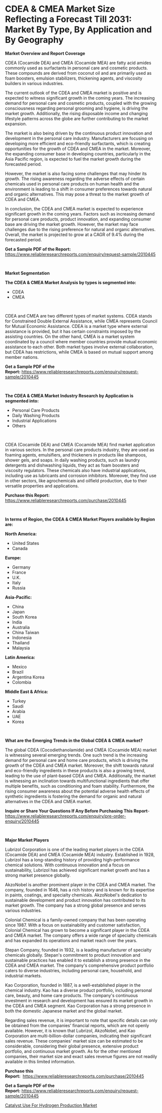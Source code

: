 <p><h1>CDEA & CMEA Market Size Reflecting a Forecast Till 2031: Market By Type, By Application and By Geography</h1></p><p><strong>Market Overview and Report Coverage</strong></p>
<p><p>CDEA (Cocamide DEA) and CMEA (Cocamide MEA) are fatty acid amides commonly used as surfactants in personal care and cosmetic products. These compounds are derived from coconut oil and are primarily used as foam boosters, emulsion stabilizers, thickening agents, and viscosity builders in various industries.</p><p>The current outlook of the CDEA and CMEA market is positive and is expected to witness significant growth in the coming years. The increasing demand for personal care and cosmetic products, coupled with the growing consciousness regarding personal grooming and hygiene, is driving the market growth. Additionally, the rising disposable income and changing lifestyle patterns across the globe are further contributing to the market expansion.</p><p>The market is also being driven by the continuous product innovation and development in the personal care industry. Manufacturers are focusing on developing more efficient and eco-friendly surfactants, which is creating opportunities for the growth of CDEA and CMEA in the market. Moreover, the expanding consumer base in developing countries, particularly in the Asia Pacific region, is expected to fuel the market growth during the forecasted period.</p><p>However, the market is also facing some challenges that may hinder its growth. The rising awareness regarding the adverse effects of certain chemicals used in personal care products on human health and the environment is leading to a shift in consumer preferences towards natural and organic alternatives. This may pose a threat to the market growth of CDEA and CMEA.</p><p>In conclusion, the CDEA and CMEA market is expected to experience significant growth in the coming years. Factors such as increasing demand for personal care products, product innovation, and expanding consumer base are driving the market growth. However, the market may face challenges due to the rising preference for natural and organic alternatives. Overall, the market is projected to grow at a CAGR of 9.4% during the forecasted period.</p></p>
<p><strong>Get a Sample PDF of the Report:</strong> <a href="https://www.reliableresearchreports.com/enquiry/request-sample/2010445">https://www.reliableresearchreports.com/enquiry/request-sample/2010445</a></p>
<p>&nbsp;</p>
<p><strong>Market Segmentation</strong></p>
<p><strong>The CDEA & CMEA Market Analysis by types is segmented into:</strong></p>
<p><ul><li>CDEA</li><li>CMEA</li></ul></p>
<p>&nbsp;</p>
<p><p>CDEA and CMEA are two different types of market systems. CDEA stands for Constrained Double External Assistance, while CMEA represents Council for Mutual Economic Assistance. CDEA is a market type where external assistance is provided, but it has certain constraints imposed by the assisting countries. On the other hand, CMEA is a market system coordinated by a council where member countries provide mutual economic assistance to each other. Both market types involve external collaboration, but CDEA has restrictions, while CMEA is based on mutual support among member nations.</p></p>
<p><strong>Get a Sample PDF of the Report:</strong>&nbsp;<a href="https://www.reliableresearchreports.com/enquiry/request-sample/2010445">https://www.reliableresearchreports.com/enquiry/request-sample/2010445</a></p>
<p>&nbsp;</p>
<p><strong>The CDEA & CMEA Market Industry Research by Application is segmented into:</strong></p>
<p><ul><li>Personal Care Products</li><li>Daily Washing Products</li><li>Industrial Applications</li><li>Others</li></ul></p>
<p>&nbsp;</p>
<p><p>CDEA (Cocamide DEA) and CMEA (Cocamide MEA) find market application in various sectors. In the personal care products industry, they are used as foaming agents, emulsifiers, and thickeners in products like shampoos, shower gels, and soaps. In daily washing products, such as laundry detergents and dishwashing liquids, they act as foam boosters and viscosity regulators. These chemicals also have industrial applications, including use as lubricants and corrosion inhibitors. Moreover, they find use in other sectors, like agrochemicals and oilfield production, due to their versatile properties and applications.</p></p>
<p><strong>Purchase this Report:</strong>&nbsp; <a href="https://www.reliableresearchreports.com/purchase/2010445">https://www.reliableresearchreports.com/purchase/2010445</a></p>
<p>&nbsp;</p>
<p><strong>In terms of Region, the CDEA & CMEA Market Players available by Region are:</strong></p>
<p>
    <p> <strong> North America: </strong>
        <ul>
            <li>United States</li>
            <li>Canada</li>
        </ul>
        </p> 
    <p> <strong> Europe: </strong>
        <ul>
            <li>Germany</li>
            <li>France</li>
            <li>U.K.</li>
            <li>Italy</li>
            <li>Russia</li>
        </ul>
        </p> 
    <p> <strong> Asia-Pacific: </strong>
        <ul>
            <li>China</li>
            <li>Japan</li>
            <li>South Korea</li>
            <li>India</li>
            <li>Australia</li>
            <li>China Taiwan</li>
            <li>Indonesia</li>
            <li>Thailand</li>
            <li>Malaysia</li>
        </ul>
        </p> 
    <p> <strong> Latin America: </strong>
        <ul>
            <li>Mexico</li>
            <li>Brazil</li>
            <li>Argentina Korea</li>
            <li>Colombia</li>
        </ul>
        </p> 
    <p> <strong> Middle East & Africa: </strong>
        <ul>
            <li>Turkey</li>
            <li>Saudi</li>
            <li>Arabia</li>
            <li>UAE</li>
            <li>Korea</li>
        </ul>
    </p>
    </p>
<p>&nbsp;</p>
<p><strong>What are the Emerging Trends in the Global CDEA & CMEA market?</strong></p>
<p><p>The global CDEA (Cocodiethanolamide) and CMEA (Cocamide MEA) market is witnessing several emerging trends. One such trend is the increasing demand for personal care and home care products, which is driving the growth of the CDEA and CMEA market. Moreover, the shift towards natural and eco-friendly ingredients in these products is also a growing trend, leading to the use of plant-based CDEA and CMEA. Additionally, the market is witnessing an inclination towards multifunctional ingredients that offer multiple benefits, such as conditioning and foam stability. Furthermore, the rising consumer awareness about the potential adverse health effects of synthetic ingredients is fostering the demand for organic and natural alternatives in the CDEA and CMEA market.</p></p>
<p><strong>Inquire or Share Your Questions If Any Before Purchasing This Report</strong>- <a href="https://www.reliableresearchreports.com/enquiry/pre-order-enquiry/2010445">https://www.reliableresearchreports.com/enquiry/pre-order-enquiry/2010445</a></p>
<p>&nbsp;</p>
<p><strong>Major Market Players</strong></p>
<p><p>Lubrizol Corporation is one of the leading market players in the CDEA (Cocamide DEA) and CMEA (Cocamide MEA) industry. Established in 1928, Lubrizol has a long-standing history of providing high-performance chemical solutions. With continuous innovation and a focus on sustainability, Lubrizol has achieved significant market growth and has a strong market presence globally.</p><p>AkzoNobel is another prominent player in the CDEA and CMEA market. The company, founded in 1646, has a rich history and is known for its expertise in paints, coatings, and specialty chemicals. AkzoNobel's dedication to sustainable development and product innovation has contributed to its market growth. The company has a strong global presence and serves various industries.</p><p>Colonial Chemical is a family-owned company that has been operating since 1987. With a focus on sustainability and customer satisfaction, Colonial Chemical has grown to become a significant player in the CDEA and CMEA market. The company offers a wide range of specialty chemicals and has expanded its operations and market reach over the years.</p><p>Stepan Company, founded in 1932, is a leading manufacturer of specialty chemicals globally. Stepan's commitment to product innovation and sustainable practices has enabled it to establish a strong presence in the CDEA and CMEA market. The company's comprehensive product portfolio caters to diverse industries, including personal care, household, and industrial markets.</p><p>Kao Corporation, founded in 1887, is a well-established player in the chemical industry. Kao has a diverse product portfolio, including personal care, beauty, and home care products. The company's continuous investment in research and development has ensured its market growth in the CDEA and CMEA segment. Kao Corporation has a strong presence in both the domestic Japanese market and the global market.</p><p>Regarding sales revenue, it is important to note that specific details can only be obtained from the companies' financial reports, which are not openly available. However, it is known that Lubrizol, AkzoNobel, and Kao Corporation are multi-billion-dollar companies, indicating their significant sales revenue. These companies' market size can be estimated to be considerable, considering their global presence, extensive product portfolio, and continuous market growth. As for the other mentioned companies, their market size and exact sales revenue figures are not readily available in this limited information.</p></p>
<p><strong>Purchase this Report:</strong>&nbsp;&nbsp;<a href="https://www.reliableresearchreports.com/purchase/2010445">https://www.reliableresearchreports.com/purchase/2010445</a></p>
<p></p>
<p><strong>Get a Sample PDF of the Report:</strong>&nbsp;<a href="https://www.reliableresearchreports.com/enquiry/request-sample/2010445">https://www.reliableresearchreports.com/enquiry/request-sample/2010445</a></p>
<p><p><a href="https://github.com/CliffMedina6/Market-Research-Report-List-2/blob/main/catalyst-use-for-hydrogen-production-market.md">Catalyst Use For Hydrogen Production Market</a></p></p>